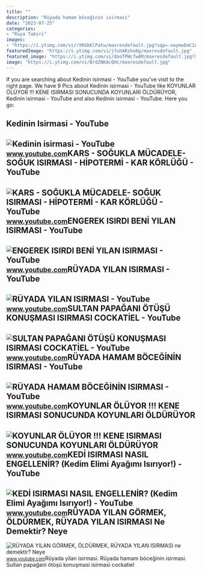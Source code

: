 ```yaml
---
title: ""
description: "Rüyada hamam böceği̇ni̇n isirmasi"
date: "2023-07-25"
categories:
- "Ruya Tabiri"
images:
- "https://i.ytimg.com/vi/rXRGkKlPatw/maxresdefault.jpg?sqp=-oaymwEmCIAKENAF8quKqQMa8AEB-AHKAYAC6AKKAgwIABABGGUgVShSMA8=&amp;rs=AOn4CLCVikB5KPSl58onQ-5OeWPgfVg6qA"
featuredImage: "https://i.ytimg.com/vi/jfuhARzho0g/maxresdefault.jpg"
featured_image: "https://i.ytimg.com/vi/dooTPWc7wAM/maxresdefault.jpg?sqp=-oaymwEmCIAKENAF8quKqQMa8AEB-AH-DoACuAiKAgwIABABGGUgZShlMA8=&amp;rs=AOn4CLCAOWdMGwzDKxNzsZkn8byTlwpA8A"
image: "https://i.ytimg.com/vi/BrdZNKAcQHc/maxresdefault.jpg"
---
```


If you are searching about Kedinin isirmasi - YouTube you've visit to the right page. We have 9 Pics about Kedinin isirmasi - YouTube like KOYUNLAR ÖLÜYOR !!! KENE ISIRMASI SONUCUNDA KOYUNLARI ÖLDÜRÜYOR, Kedinin isirmasi - YouTube and also Kedinin isirmasi - YouTube. Here you go:

Kedinin Isirmasi - YouTube
--------------------------

 ![Kedinin isirmasi - YouTube](https://i.ytimg.com/vi/rXRGkKlPatw/maxresdefault.jpg?sqp=-oaymwEmCIAKENAF8quKqQMa8AEB-AHKAYAC6AKKAgwIABABGGUgVShSMA8=&rs=AOn4CLCVikB5KPSl58onQ-5OeWPgfVg6qA) <small>www.youtube.com</small>KARS - SOĞUKLA MÜCADELE- SOĞUK ISIRMASI - HİPOTERMİ - KAR KÖRLÜĞÜ - YouTube
---------------------------------------------------------------------------

 ![KARS - SOĞUKLA MÜCADELE- SOĞUK ISIRMASI - HİPOTERMİ - KAR KÖRLÜĞÜ - YouTube](https://i.ytimg.com/vi/dooTPWc7wAM/maxresdefault.jpg?sqp=-oaymwEmCIAKENAF8quKqQMa8AEB-AH-DoACuAiKAgwIABABGGUgZShlMA8=&rs=AOn4CLCAOWdMGwzDKxNzsZkn8byTlwpA8A) <small>www.youtube.com</small>ENGEREK ISIRDI BENİ YILAN ISIRMASI - YouTube
--------------------------------------------

 ![ENGEREK ISIRDI BENİ YILAN ISIRMASI - YouTube](https://i.ytimg.com/vi/BcodFL9glpk/maxresdefault.jpg?sqp=-oaymwEmCIAKENAF8quKqQMa8AEB-AH-CYAC0AWKAgwIABABGGUgXyhVMA8=&rs=AOn4CLCEXoHu2uuVBF8r5rvI_rFuUzVDBA) <small>www.youtube.com</small>RÜYADA YILAN ISIRMASI - YouTube
-------------------------------

 ![RÜYADA YILAN ISIRMASI - YouTube](https://i.ytimg.com/vi/jfuhARzho0g/maxresdefault.jpg) <small>www.youtube.com</small>SULTAN PAPAĞANI ÖTÜŞÜ KONUŞMASI ISIRMASI COCKATİEL - YouTube
------------------------------------------------------------

 ![SULTAN PAPAĞANI ÖTÜŞÜ KONUŞMASI ISIRMASI COCKATİEL - YouTube](https://i.ytimg.com/vi/BEvCKmo6QtM/maxresdefault.jpg?sqp=-oaymwEmCIAKENAF8quKqQMa8AEB-AHIAYAC6AKKAgwIABABGGUgVyhIMA8=&rs=AOn4CLCUKoxFAmZs34L7M1fgCAB-aFF1pw) <small>www.youtube.com</small>RÜYADA HAMAM BÖCEĞİNİN ISIRMASI - YouTube
-----------------------------------------

 ![RÜYADA HAMAM BÖCEĞİNİN ISIRMASI - YouTube](https://i.ytimg.com/vi/WjQ8FD6a5cI/maxresdefault.jpg?sqp=-oaymwEmCIAKENAF8quKqQMa8AEB-AHUBoAC4AOKAgwIABABGH8gPignMA8=&rs=AOn4CLARSNKTHqj4Wl1y-w74YzGAJpeDHg) <small>www.youtube.com</small>KOYUNLAR ÖLÜYOR !!! KENE ISIRMASI SONUCUNDA KOYUNLARI ÖLDÜRÜYOR
---------------------------------------------------------------

 ![KOYUNLAR ÖLÜYOR !!! KENE ISIRMASI SONUCUNDA KOYUNLARI ÖLDÜRÜYOR](https://i.ytimg.com/vi/BrdZNKAcQHc/maxresdefault.jpg) <small>www.youtube.com</small>KEDİ ISIRMASI NASIL ENGELLENİR? (Kedim Elimi Ayağımı Isırıyor!) - YouTube
-------------------------------------------------------------------------

 ![KEDİ ISIRMASI NASIL ENGELLENİR? (Kedim Elimi Ayağımı Isırıyor!) - YouTube](https://i.ytimg.com/vi/dblcsaUWRGo/maxresdefault.jpg) <small>www.youtube.com</small>RÜYADA YILAN GÖRMEK, ÖLDÜRMEK, RÜYADA YILAN ISIRMASI Ne Demektir? Neye
----------------------------------------------------------------------

 ![RÜYADA YILAN GÖRMEK, ÖLDÜRMEK, RÜYADA YILAN ISIRMASI ne demektir? Neye](https://i.ytimg.com/vi/uTGZTFkQHcQ/maxresdefault.jpg?sqp=-oaymwEmCIAKENAF8quKqQMa8AEB-AHeA4AC0AWKAgwIABABGHIgXCg9MA8=&rs=AOn4CLAQqJfiF9JjV4E08xmND9hw9adWPQ) <small>www.youtube.com</small>Rüyada yilan isirmasi. Rüyada hamam böceği̇ni̇n isirmasi. Sultan papağani ötüşü konuşmasi isirmasi cockati̇el
